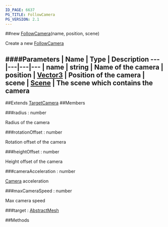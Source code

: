 ```yaml
---
ID_PAGE: 6637
PG_TITLE: FollowCamera
PG_VERSION: 2.1
---
```

##new [FollowCamera](page.php?p=6637)(name, position, scene)



Create a new [FollowCamera](page.php?p=6637)




####Parameters
 | Name | Type | Description
---|---|---|---
 | name | string | Name of the camera
 | position | [Vector3](page.php?p=6751) | Position of the camera
 | scene | [Scene](page.php?p=6662) | The scene which contains the camera
---

##Extends [TargetCamera](page.php?p=6636)
##Members

###radius : number




Radius of the camera



###rotationOffset : number




Rotation offset of the camera



###heightOffset : number




Height offset of the camera



###cameraAcceleration : number



 [Camera](page.php?p=6631) acceleration



###maxCameraSpeed : number




Max camera speed



###target : [AbstractMesh](page.php?p=6657)




##Methods
